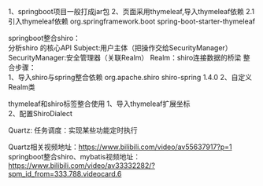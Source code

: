 1、springboot项目一般打成jar包
2、页面采用thymeleaf,导入thymeleaf依赖
  2.1引入thymeleaf依赖
        <!--导入thymeleaf依赖-->
  		<dependency>
  			<groupId>org.springframework.boot</groupId>
  			<artifactId>spring-boot-starter-thymeleaf</artifactId>
  		</dependency>
  		
springboot整合shiro：  
  分析shiro 的核心API
  Subject:用户主体（把操作交给SecurityManager）
  SecurityManager:安全管理器（关联Realm）
  Realm：shiro连接数据的桥梁
整合步骤：		
1、导入shiro与spring整合依赖
  		<!-- shiro与spring整合依赖-->
        <dependency>
            <groupId>org.apache.shiro</groupId>
            <artifactId>shiro-spring</artifactId>
            <version>1.4.0</version>
        </dependency>
2、自定义Realm类  
      
      
thymeleaf和shiro标签整合使用
1、导入thymeleaf扩展坐标  
2、配置ShiroDialect    


Quartz: 任务调度：实现某些功能定时执行


Quartz相关视频地址：https://www.bilibili.com/video/av55637917?p=1
springboot整合shiro、mybatis视频地址： 
https://www.bilibili.com/video/av33332282/?spm_id_from=333.788.videocard.6